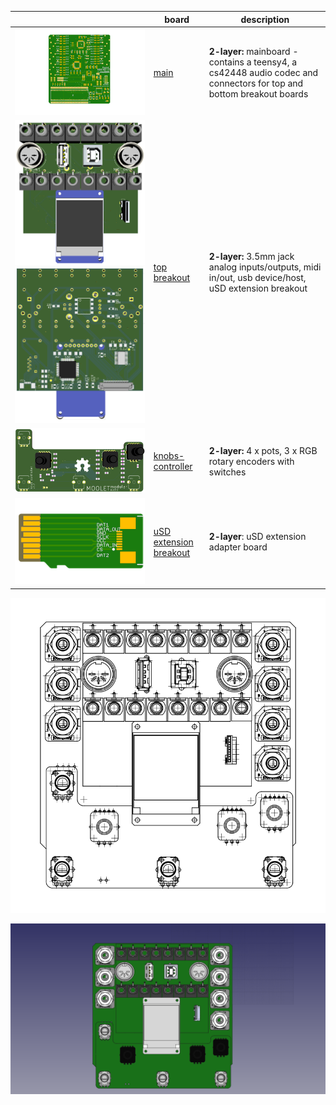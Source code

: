 | | **board** | **description** |
|---|-------|---------|
|  ![mainboard](mainboard/images/mainboard.png)  | [main](mainboard) | **2-layer:** mainboard - contains a teensy4, a cs42448 audio codec and connectors for top and bottom breakout boards |
| ![top breakout](topbreakout/images/TopBreakout-front.png)  ![top breakout](topbreakout/images/TopBreakout-back.png) | [top breakout](topbreakout)  | **2-layer:** 3.5mm jack analog inputs/outputs, midi in/out, usb device/host, uSD extension breakout |
| ![knobs-controller](knobs-controller/images/KnobsController_v1.1.png) | [knobs-controller](knobs-controller)  | **2-layer:** 4 x pots, 3 x RGB rotary encoders with switches |
| ![uSD extension breakout](teensy-uSD-adapter/images/uSD_extender_male_sm.png)  | [uSD extension breakout](teensy-uSD-adapter) | **2-layer**: uSD extension adapter board |
  
![assembly](images/assembly.svg)

![assembly](images/assembly_front.png)
